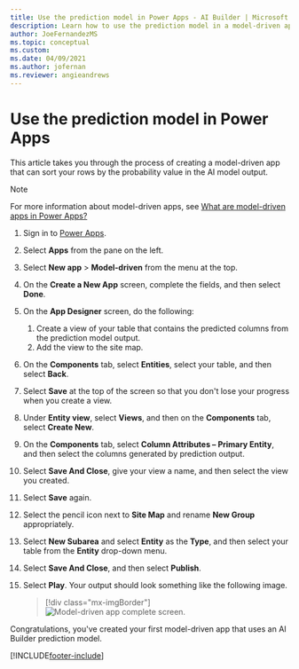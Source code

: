 ```yaml
---
title: Use the prediction model in Power Apps - AI Builder | Microsoft Docs
description: Learn how to use the prediction model in a model-driven app.
author: JoeFernandezMS
ms.topic: conceptual
ms.custom: 
ms.date: 04/09/2021
ms.author: jofernan
ms.reviewer: angieandrews
---
```


# Use the prediction model in Power Apps

This article takes you through the process of creating a model-driven app that can sort your rows by the probability value in the AI model output.

> [!NOTE]
> For more information about model-driven apps, see [What are model-driven apps in Power Apps?](/powerapps/maker/model-driven-apps/model-driven-app-overview)

1. Sign in to [Power Apps](https://make.powerapps.com/).

1. Select **Apps** from the pane on the left.

1. Select **New app** > **Model-driven** from the menu at the top.

1. On the **Create a New App** screen, complete the fields, and then select **Done**.

1. On the **App Designer** screen, do the following:
   1.  Create a view of your table that contains the predicted columns from the prediction model output.
   1. Add the view to the site map.

1. On the **Components** tab, select **Entities**, select your table, and then select **Back**.

1. Select **Save** at the top of the screen so that you don't lose your progress when you create a view.

1. Under **Entity view**, select **Views**, and then on the **Components** tab, select **Create New**.

1. On the **Components** tab, select **Column Attributes – Primary Entity**, and then select the columns generated by prediction output.

1. Select **Save And Close**, give your view a name, and then select the view you created.

1. Select **Save** again.

1. Select the pencil icon next to **Site Map** and rename **New Group** appropriately.

1. Select **New Subarea** and select **Entity** as the **Type**, and then select your table from the **Entity** drop-down menu.

1. Select **Save And Close**, and then select **Publish**.

1. Select **Play**. Your output should look something like the following image.

    > [!div class="mx-imgBorder"]
    > ![Model-driven app complete screen.](media/model-driven-app-scr.png "Model-driven app complete screen")

Congratulations, you've created your first model-driven app that uses an AI Builder prediction model.


[!INCLUDE[footer-include](includes/footer-banner.md)]